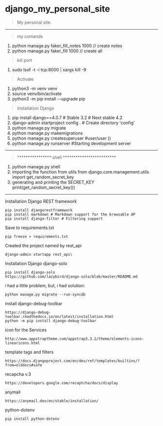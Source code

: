 # django_my_personal_site
>My personal site.
___
>my comands
   1. python manage.py faker_fill_notes 1000 // create notes
   2. python manage.py faker_fill 1000 // create all


>kill port
1. sudo lsof -t -i tcp:8000 | xargs kill -9

>Activate
1. python3 -m venv venv
2. source venv/bin/activate
3. python3 -m pip install --upgrade pip

>Installation Django
 1. pip install django==4.0.7 # Stable 3.2 # Next stable 4.2
 2. django-admin startproject config . # Create directory 'config'
 3. python manage.py migrate
 4. python manage.py makemigrations
 5. python manage.py createsuperuser #user/user ))
 6. python manage.py runserver #Starting development server

___
> **************** shell *************************  
  1. python manage.py shell
  2. importing the function from utils
    from django.core.management.utils import get_random_secret_key
  3. generating and printing the SECRET_KEY
    print(get_random_secret_key())
___


Installation Django REST framework

    pip install djangorestframework
    pip install markdown # Markdown support for the browsable AP
    pip install django-filter # Filtering support

Save to requirements.txt

    pip freeze > requirements.txt

Created the project named by rest_api

    django-admin startapp rest_api\

Installation Django django-solo

    pip install django-solo
    https://github.com/lazybird/django-solo/blob/master/README.md

i had a little problem, but, i had solution:

    python manage.py migrate --run-syncdb

install django-debug-toolbar

    https://django-debug-toolbar.readthedocs.io/en/latest/installation.html
    python -m pip install django-debug-toolbar

icon for the Services

    http://www.appstraptheme.com/appstrap3.3.2/theme/elements-icons-linearicons.html

template tags and filters

    https://docs.djangoproject.com/en/dev/ref/templates/builtins/?from=olddocs#safe

recapcha v.3
    
    https://developers.google.com/recaptcha/docs/display

anymail 

    https://anymail.dev/en/stable/installation/

python-dotenv
    
    pip install python-dotenv

